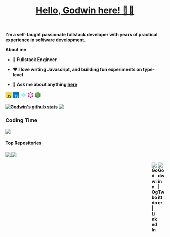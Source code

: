 <p align="center"><a href="https://godwinjs.github.io"><h1 align="center"><b>Hello, Godwin here! 🚀📗</h1></a></p>

<br />

I'm a self-taught passionate fullstack developer with years of practical experience in software development.

**About me** 

- 💼 Fullstack Engineer

- ❤️ I love writing Javascript, and building fun experiments on type-level

- 💬 Ask me about anything [here](https://github.com/godwinjs/godwinjs/issues)

<code><img height="20" alt="javascript" src="https://raw.githubusercontent.com/github/explore/80688e429a7d4ef2fca1e82350fe8e3517d3494d/topics/javascript/javascript.png"></code>
<code><img height="20" alt="typescript" src="https://raw.githubusercontent.com/github/explore/80688e429a7d4ef2fca1e82350fe8e3517d3494d/topics/typescript/typescript.png"></code>
<code><img height="20" alt="react" src="https://raw.githubusercontent.com/github/explore/80688e429a7d4ef2fca1e82350fe8e3517d3494d/topics/react/react.png"></code>
<code><img height="20" alt="graphql" src="https://raw.githubusercontent.com/github/explore/5c058a388828bb5fde0bcafd4bc867b5bb3f26f3/topics/graphql/graphql.png"></code>
<code><img height="20" alt="nodejs" src="https://raw.githubusercontent.com/github/explore/80688e429a7d4ef2fca1e82350fe8e3517d3494d/topics/nodejs/nodejs.png"></code> 


<!-- https://github-readme-stats.vercel.app -->
<!--<a href="https://github.com/"><img align="center" src="https://godwinstats.vercel.app/api?username=godwinjs&show_icons=true&include_all_commits=true&theme=tokyonight&hide_border=true" alt="Godwin's github stats" /></a> | <a href="https://godwinstats.vercel.app/api/top-langs/?username=godwinjs&langs_count=20"><img align="center" src="https://godwinstats.vercel.app/api/top-langs/?username=godwinjs&layout=compact&theme=gruvbox&hide_border=true" /></a>-->

 <a href="https://godwinstats.vercel.app/api/?username=godwinjs&show_icons=true&include_all_commits=true&theme=tokyonight&hide_border=true" ><img align="center" src="https://github-readme-stats.vercel.app/api?username=godwinjs&show_icons=true&include_all_commits=true&theme=tokyonight&hide_border=true" alt="Godwin's github stats" /></a> <a href="https://godwinstats.vercel.app/api/top-langs/?username=godwinjs&langs_count=20"><img align="center" src="https://github-readme-stats.vercel.app/api/top-langs/?username=godwinjs&layout=compact&theme=gruvbox&hide_border=true" /></a>

### Coding Time

<a href="https://godwinstats.vercel.app/api/wakatime?username=godwin_io">
<img align="center" src="https://godwinstats.vercel.app/api/wakatime?username=godwin_io&layout=compact&theme=gruvbox&hide_border=true" />
</a>

#### Top Repositories


<a href="https://github.com/godwinjs/walletwallie">
  <img align="center" src="https://github-readme-stats.vercel.app/api/pin/?username=godwinjs&repo=walletwallie&theme=tokyonight&hide_border=true" />
</a>
 <a href="https://github.com/godwinjs/chatgemini">
  <img align="center" src="https://github-readme-stats.vercel.app/api/pin/?username=godwinjs&repo=chatgemini&theme=gruvbox&hide_border=true" />
</a>

<br />
<br />

<a href="https://twitter.com/GodwinCod3s">
  <img align="right" alt="Godwin | Twitter" width="21px" src="https://cdn.cdnlogo.com/logos/t/96/twitter-icon.svg" />
</a>
<a href="https://www.linkedin.com/in/godwin-ikechukwu-677881254">
  <img align="right" alt="Godwin Ogbodo | LinkedIn" width="20px" src="https://cdn.cdnlogo.com/logos/l/66/linkedin-icon.svg" />
</a>
